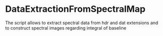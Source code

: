 # DataExtractionFromSpectralMap
The script allows to extract spectral data from hdr and dat extensions and to construct spectral images regarding integral of baseline
